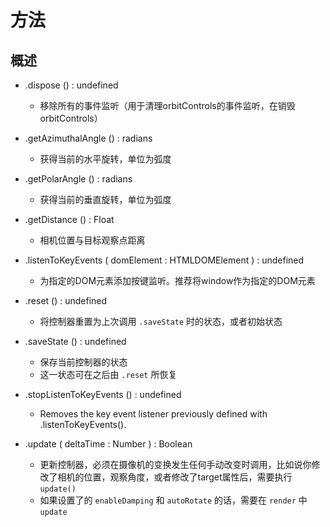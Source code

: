 # 方法

## 概述

+ .dispose () : undefined

  + 移除所有的事件监听（用于清理orbitControls的事件监听，在销毁orbitControls）

+ .getAzimuthalAngle () : radians

  + 获得当前的水平旋转，单位为弧度


+ .getPolarAngle () : radians

  + 获得当前的垂直旋转，单位为弧度


+ .getDistance () : Float

  + 相机位置与目标观察点距离


+ .listenToKeyEvents ( domElement : HTMLDOMElement ) : undefined

  + 为指定的DOM元素添加按键监听。推荐将window作为指定的DOM元素


+ .reset () : undefined

  + 将控制器重置为上次调用 `.saveState` 时的状态，或者初始状态


+ .saveState () : undefined

  + 保存当前控制器的状态
  + 这一状态可在之后由 `.reset` 所恢复

+ .stopListenToKeyEvents () : undefined

  + Removes the key event listener previously defined with .listenToKeyEvents().


+ .update ( deltaTime : Number ) : Boolean

  + 更新控制器，必须在摄像机的变换发生任何手动改变时调用，比如说你修改了相机的位置，观察角度，或者修改了target属性后，需要执行 `update()`
  + 如果设置了的 `enableDamping` 和 `autoRotate` 的话，需要在 `render` 中 `update`


